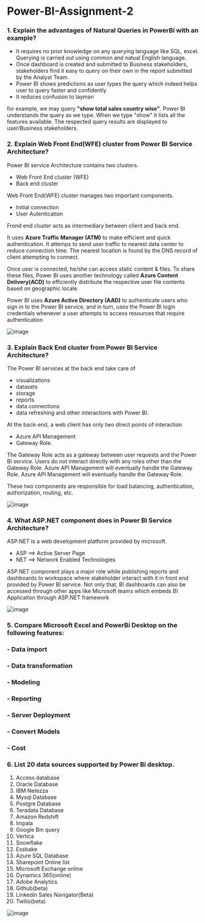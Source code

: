 # Power-BI-Assignment-2

### 1. Explain the advantages of Natural Queries in PowerBi with an example?

- It requires no prior knowledge on any querying language like SQL, excel. Querying is carried out using common and natual English language.
- Once dashboard is created and submitted to Business stakeholders, stakeholders find it easy to query on their own in the report submitted by the Analyst Team.
- Power BI shows predictions as user types the query which indeed helps user to query faster and confidently
- It reduces confusion to layman

for example, we may query **"show total sales country wise"**. Power BI understands the query as we type. When we type "show" it lists all the features available. The respected query results are displayed to user/Business stakeholders.

### 2. Explain Web Front End(WFE) cluster from Power BI Service Architecture?

Power BI service Architecture contains two clusters.
- Web Front End cluster (WFE)
- Back end cluster

Web Front End(WFE) cluster manages two important components.
- Initial connection
- User Autentication

Frond end cluster acts as intermediary between client and back end. 

It uses **Azure Traffic Manager (ATM)** to make efficient and quick authentication. It attemps to send user traffic to nearest data center to reduce connection time. The nearest location is found by the DNS record of client attempting to connect.

Once user is connected, he/she can access static content & files. To share these files, Power BI uses another technology called **Azure Content Delivery(ACD)** to efficiently distribute the respective user file contents based on geographic locale.

Power BI uses **Azure Active Directory (AAD)** to authenticate users who sign in to the Power BI service, and in turn, uses the Power BI login credentials whenever a user attempts to access resources that require authentication

![image](https://user-images.githubusercontent.com/89411580/149663992-184dafb2-638e-4758-a78e-9f18bc047f67.png)


### 3. Explain Back End cluster from Power BI Service Architecture?

The Power BI services at the back end take care of 
  - visualizations
  - datasets
  - storage
  - reports
  - data connections
  - data refreshing and other interactions with Power BI. 

At the back-end, a web client has only two direct points of interaction
- Azure API Management
- Gateway Role. 

The Gateway Role acts as a gateway between user requests and the Power BI service. Users do not interact directly with any roles other than the Gateway Role. Azure API Management will eventually handle the Gateway Role. Azure API Management will eventually handle the Gateway Role.

These two components are responsible for load balancing, authentication, authorization, routing, etc.

![image](https://user-images.githubusercontent.com/89411580/149664526-7354aad7-f11b-426b-a382-3455c9a3ee53.png)

### 4. What ASP.NET component does in Power BI Service Architecture?

ASP.NET is a web development platform provided by microsoft. 
- ASP ==> Active Server Page
- NET ==> Network Enabled Technologies

ASP.NET component plays a major role while publishing reports and dashboards to workspace where stakeholder interact with it in front end provided by Power BI service. Not only that, BI dashboards can also be accessed through other apps like Microsoft teams which embeds BI Applicaiton through ASP.NET framework

![image](https://user-images.githubusercontent.com/89411580/149671695-2baeb635-05c0-4c6a-b96c-3cdf47f53b40.png)


### 5. Compare Microsoft Excel and PowerBi Desktop on the following features:
### - Data import
### - Data transformation
### - Modeling
### - Reporting
### - Server Deployment
### - Convert Models
### - Cost



### 6. List 20 data sources supported by Power Bi desktop.

1) Access database
2) Oracle Database
3) IBM Netezza
4) Mysql Database
5) Postgre Database
6) Teradata Database
7) Amazon Redshift
8) Impala
9) Google Bin query
10) Vertica
11) Snowflake
12) Essbake
13) Azure SQL Database
14) Sharepoint Online list
15) Microsoft Exchange online
16) Dynamics 365(online)
17) Adobe Analytics
18) Github(beta)
19) Linkedin Sales Navigator(Beta)
20) Twilio(beta)

![image](https://user-images.githubusercontent.com/89411580/149668782-e2756a30-2332-4f28-971e-648367860067.png)


